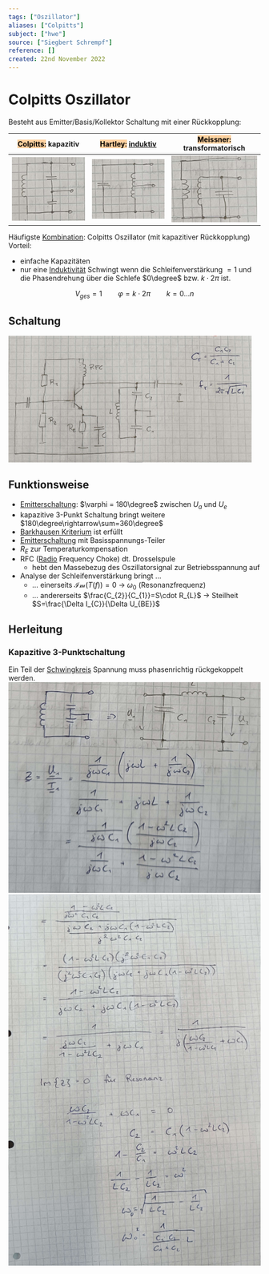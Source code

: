 ```yaml
---
tags: ["Oszillator"]
aliases: ["Colpitts"]
subject: ["hwe"]
source: ["Siegbert Schrempf"]
reference: []
created: 22nd November 2022
---
```


# Colpitts Oszillator
Besteht aus Emitter/Basis/Kollektor Schaltung mit einer Rückkopplung:

| <mark style="background: #FFB86CA6;">Colpitts:</mark> kapazitiv | <mark style="background: #FFB86CA6;">Hartley:</mark> [induktiv](Induktivit%C3%A4ten%5C) | <mark style="background: #FFB86CA6;">Meissner:</mark> transformatorisch |
| --------------------------------------------------------------- | --------------------------------------------------------------------------------- | ----------------------------------------------------------------------- |
| ![colpitts1](../assets/colpitts1.png)                            | ![Pasted image 20221128102527](../assets/Pasted%20image%2020221128102527.png)                                              | ![Pasted image 20221128102551](../assets/Pasted%20image%2020221128102551.png)                                    |

Häufigste [Kombination](../../mathe/mathe%20(5)/Kombination.md): Colpitts Oszillator (mit kapazitiver Rückkopplung)
Vorteil: 
- einfache Kapazitäten
- nur eine [Induktivität](../Induktivitäten.md)
Schwingt wenn die Schleifenverstärkung $=1$ und die Phasendrehung über die Schlefe $0\degree$ bzw. $k\cdot2\pi$ ist.

$$V_{ges}=1 \qquad \varphi = k\cdot2\pi \qquad k=0\dots n$$

## Schaltung
![colp-sch](../assets/colp-sch.png)

## Funktionsweise
- [Emitterschaltung](../Kollektorfolger.md): $\varphi = 180\degree$ zwischen $U_{a}$ und $U_{e}$
- kapazitive 3-Punkt Schaltung bringt weitere $180\degree\rightarrow\sum=360\degree$
- [Barkhausen Kriterium](Barkhausen%20Kriterium.md) ist erfüllt
- [Emitterschaltung](../Kollektorfolger.md) mit Basisspannungs-Teiler
- $R_{E}$ zur Temperaturkompensation
- RFC ([Radio](../../hf-technik/Rundfunk.md) Frequency Choke) dt. Drosselspule
	- hebt den Massebezug des Oszillatorsignal zur Betriebsspannung auf
- Analyse der Schleifenverstärkung bringt …
	- … einerseits $\mathcal{Im}(T(f))=0$ -> $\omega_{0}$ (Resonanzfrequenz)
	- … andererseits $\frac{C_{2}}{C_{1}}=S\cdot R_{L}$ -> Steilheit $S=\frac{\Delta I_{C}}{\Delta U_{BE}}$

## Herleitung
### Kapazitive 3-Punktschaltung
Ein Teil der [Schwingkreis](../../mathe/mathe%20(4)/Schwingkreise.md) Spannung muss phasenrichtig rückgekoppelt werden.
![500](../assets/Pasted%20image%2020221128104351.png)
![Pasted image 20221128104421](../assets/Pasted%20image%2020221128104421.png)
